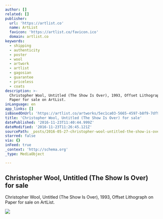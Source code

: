 ```yaml
---
author: []
related: []
publisher:
  url: 'https://artlist.co'
  name: ArtList
  favicon: 'https://artlist.co/favicon.ico'
  domain: artlist.co
keywords:
  - shipping
  - authenticity
  - poster
  - wool
  - artwork
  - artlist
  - gagosian
  - guarantee
  - priceless
  - coats
description: >-
  Christopher Wool, Untitled (The Show Is Over), 1993, Offset Lithograph on
  Paper for sale on ArtList.
inLanguage: en
app_links: []
isBasedOnUrl: 'https://artlist.co/artworks/5ec1ca03-5665-4597-b8f9-7df97a9f8b3e'
title: 'Christopher Wool, Untitled (The Show Is Over) for sale'
datePublished: '2016-11-23T11:40:44.999Z'
dateModified: '2016-11-23T11:26:45.121Z'
sourcePath: _posts/2016-05-27-christopher-wool-untitled-the-show-is-over-for-sale.md
starred: false
via: {}
inFeed: true
_context: 'http://schema.org'
_type: MediaObject

---
```

<article style=""><h1>Christopher Wool, Untitled (The Show Is Over) for sale</h1><p>Christopher Wool, Untitled (The Show Is Over), 1993, Offset Lithograph on Paper for sale on ArtList.</p><img src="https://www.filepicker.io/api/file/7nV6cxxnTzCFXPhkoRBu" /></article>